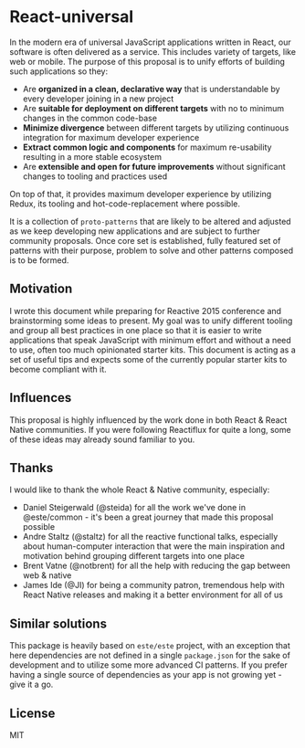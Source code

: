 React-universal
=======

In the modern era of universal JavaScript applications written in React, our software is often delivered as a service. This includes variety of targets, like web or mobile. The purpose of this proposal is to unify efforts of building such applications so they:
- Are **organized in a clean, declarative way** that is understandable by every developer joining in a new project
- Are **suitable for deployment on different targets** with no to minimum changes in the common code-base
- **Minimize divergence** between different targets by utilizing continuous integration for maximum developer experience
- **Extract common logic and components** for maximum re-usability resulting in a more stable ecosystem
- Are **extensible and open for future improvements** without significant changes to tooling and practices used

On top of that, it provides maximum developer experience by utilizing Redux, its tooling and hot-code-replacement where possible.

It is a collection of `proto-patterns` that are likely to be altered and adjusted as we keep developing new applications and are subject to further community proposals. Once core set is established, fully featured set of patterns with their purpose, problem to solve and other patterns composed is to be formed.


## Motivation

I wrote this document while preparing for Reactive 2015 conference and brainstorming some ideas to present. My goal was to unify different tooling and group all best practices in one place so that it is easier to write applications that speak JavaScript with minimum effort and without a need to use, often too much opinionated starter kits. This document is acting as a set of useful tips and expects some of the currently popular starter kits to become compliant with it.

## Influences

This proposal is highly influenced by the work done in both React & React Native communities. If you were following Reactiflux for quite a long, some of these ideas may already sound familiar to you.

## Thanks

I would like to thank the whole React & Native community, especially:
- Daniel Steigerwald (@steida) for all the work we've done in @este/common - it's been a great journey that made this proposal possible
- Andre Staltz (@staltz) for all the reactive functional talks, especially about human-computer interaction that were the main inspiration and motivation behind grouping different targets into one place
- Brent Vatne (@notbrent) for all the help with reducing the gap between web & native
- James Ide (@JI) for being a community patron, tremendous help with React Native releases and making it a better environment for all of us

## Similar solutions

This package is heavily based on `este/este` project, with an exception that here dependencies are not defined in a single `package.json` for the sake of development and to utilize some more advanced CI patterns. If you prefer having a single source of dependencies as your app is not growing yet - give it a go.

## License

MIT

